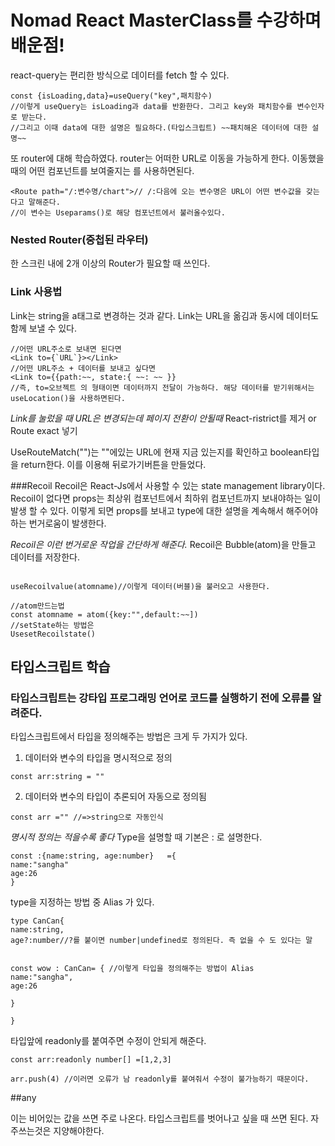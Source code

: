 
# Nomad React MasterClass를 수강하며 배운점! 


react-query는 편리한 방식으로 데이터를 fetch 할 수 있다.
```JS
const {isLoading,data}=useQuery("key",패치함수)
//이렇게 useQuery는 isLoading과 data를 반환한다. 그리고 key와 패치함수를 변수인자로 받는다.
//그리고 이때 data에 대한 설명은 필요하다.(타입스크립트) ~~패치해온 데이터에 대한 설명~~
```
또 router에 대해 학습하였다.
router는 어떠한 URL로 이동을 가능하게 한다. 이동했을 때의 어떤 컴포넌트를 보여줄지는 <Route>를 사용하면된다.
```JS
<Route path="/:변수명/chart">// /:다음에 오는 변수명은 URL이 어떤 변수값을 갖는다고 말해준다.
//이 변수는 Useparams()로 해당 컴포넌트에서 불러올수있다.
```

### Nested Router(중첩된 라우터)

한 스크린 내에 2개 이상의 Router가 필요할 때 쓰인다.

### Link 사용법
Link는 string을 a태그로 변경하는 것과 같다. Link는 URL을 옮김과 동시에 데이터도 함께 보낼 수 있다.
```JS
//어떤 URL주소로 보내면 된다면
<Link to={`URL`}></Link> 
//어떤 URL주소 + 데이터를 보내고 싶다면
<Link to={{path:~~, state:{ ~~: ~~ }}
//즉, to=오브젝트 의 형태이면 데이터까지 전달이 가능하다. 해당 데이터를 받기위해서는 useLocation()을 사용하면된다.

```
 *Link를 눌렀을 때 URL은 변경되는데 페이지 전환이 안될때*
 React-ristrict를 제거 or Route exact 넣기

UseRouteMatch("")는 ""에있는 URL에 현재 지금 있는지를 확인하고 boolean타입을 return한다.
이를 이용해 뒤로가기버튼을 만들었다.

###Recoil
Recoil은 React-Js에서 사용할 수 있는 state management library이다.
Recoil이 없다면 props는 최상위 컴포넌트에서 최하위 컴포넌트까지 보내야하는 일이 발생 할 수 있다.
이렇게 되면 props를 보내고 type에 대한 설명을 계속해서 해주어야하는 번거로움이 발생한다.

*Recoil은 이런 번거로운 작업을 간단하게 해준다.*
Recoil은 Bubble(atom)을 만들고 데이터를 저장한다.

```JS

useRecoilvalue(atomname)//이렇게 데이터(버블)을 불러오고 사용한다.

//atom만드는법
const atomname = atom({key:"",default:~~])
//setState하는 방법은 
UsesetRecoilstate()

```

## 타입스크립트 학습

### 타입스크립트는 강타입 프로그래밍 언어로 코드를 실행하기 전에 오류를 알려준다.

타입스크립트에서 타입을 정의해주는 방법은 크게 두 가지가 있다.

1. 데이터와 변수의 타입을 명시적으로 정의
```TS
const arr:string = ""

```
2. 데이터와 변수의 타입이 추론되어 자동으로 정의됨
```TS
const arr ="" //=>string으로 자동인식
```
*명시적 정의는 적을수록 좋다*
Type을 설명할 때 기본은 : 로 설명한다.

```TS
const :{name:string, age:number}   ={
name:"sangha"
age:26
}
```

type을 지정하는 방법 중 Alias 가 있다.

```TS
type CanCan{
name:string,
age?:number//?를 붙이면 number|undefined로 정의된다. 즉 없을 수 도 있다는 말


const wow : CanCan= { //이렇게 타입을 정의해주는 방법이 Alias
name:"sangha",
age:26

}

}
```

타입앞에 readonly를 붙여주면 수정이 안되게 해준다.
```TS
const arr:readonly number[] =[1,2,3]

arr.push(4) //이러면 오류가 남 readonly를 붙여줘서 수정이 불가능하기 때문이다.
```

##any

이는 비어있는 값을 쓰면 주로 나온다. 타입스크립트를 벗어나고 싶을 때 쓰면 된다.
자주쓰는것은 지양해야한다.




